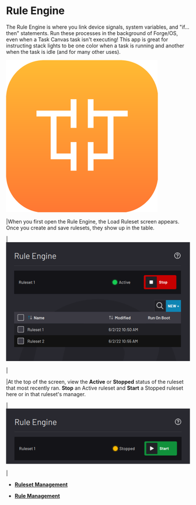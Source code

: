 # Rule Engine

The Rule Engine is where you link device signals, system variables, and "if…then" statements. Run these processes in the background of Forge/OS, even when a Task Canvas task isn't executing! This app is great for instructing stack lights to be one color when a task is running and another when the task is idle \(and for many other uses\).

![](../Images/RuleEngine/RuleEngine-Icon.png)

|When you first open the Rule Engine, the Load Ruleset screen appears. Once you create and save rulesets, they show up in the table.

|![](../Images/RuleEngine/Status-Active.png)

|

|At the top of the screen, view the **Active** or **Stopped** status of the ruleset that most recently ran. **Stop** an Active ruleset and **Start** a Stopped ruleset here or in that ruleset's manager.

|![](../Images/RuleEngine/Status-Stopped.png)

|

-   **[Ruleset Management](../RuleEngine/RulesetManagement.md)**  

-   **[Rule Management](../RuleEngine/RuleManagement.md)**  


